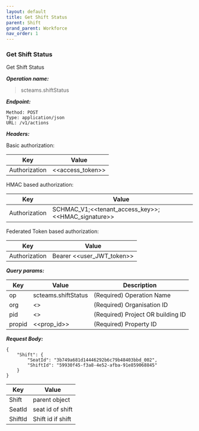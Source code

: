 ```yaml
---
layout: default
title: Get Shift Status
parent: Shift
grand_parent: Workforce
nav_order: 1
---
```



### Get Shift Status

Get Shift Status

***Operation name:***

> scteams.shiftStatus

***Endpoint:***

```
Method: POST
Type: application/json
URL: /v1/actions
```

***Headers:***

Basic authorization:

|Key|Value|
|---|---|
|Authorization|<<access_token>>|


HMAC based authorization:

|Key|Value|
|---|---|
|Authorization|SCHMAC_V1;<<tenant_access_key>>;<<HMAC_signature>>|

Federated Token based authorization:

|Key|Value|
|---|---|
|Authorization|Bearer <<user_JWT_token>>|

***Query params:***

| Key | Value | Description |
| --- | ------|-------------|
| op | scteams.shiftStatus | (Required) Operation Name |
| org | <<org>> | (Required) Organisation ID |
| pid | <<pid>> | (Required) Project OR building ID |
| propid | <<prop_id>> | (Required) Property ID |


***Request Body:***

```
{
    "Shift": {
        "SeatId": "3b749a681d14446292b6c79b48403bbd_002",
        "ShiftId": "59930f45-f3a8-4e52-afba-91e859068845"
    }
}
```

|Key|Value|
|---|---|
|Shift|parent object|
|SeatId|seat id of shift|
|ShiftId|Shift id if shift|